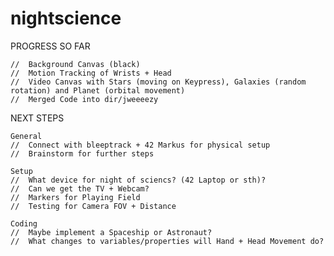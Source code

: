 # nightscience

PROGRESS SO FAR

	//	Background Canvas (black)
	//	Motion Tracking of Wrists + Head
	//	Video Canvas with Stars (moving on Keypress), Galaxies (random rotation) and Planet (orbital movement)
	//	Merged Code into dir/jweeeezy

NEXT STEPS

	General
	//	Connect with bleeptrack + 42 Markus for physical setup
	//	Brainstorm for further steps

	Setup
	//	What device for night of sciencs? (42 Laptop or sth)?
	//	Can we get the TV + Webcam?
	//	Markers for Playing Field
	//	Testing for Camera FOV + Distance

	Coding
	//	Maybe implement a Spaceship or Astronaut?
	//	What changes to variables/properties will Hand + Head Movement do?
